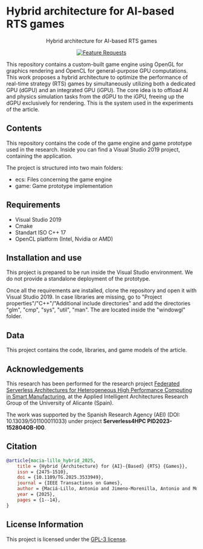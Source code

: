 <h1 aligh="center">Hybrid architecture for AI-based RTS games</h1>
<p align="center">Hybrid architecture for AI-based RTS games</p>

<p align="center">
  <a href="https://doi.org/10.1109/TG.2025.3533949">
    <img src="https://img.shields.io/badge/Transactions%20on%20Games-2025-blue" alt="Feature Requests">
  </a>
</p>

This repository contains a custom-built game engine using OpenGL for graphics rendering and OpenCL for general-purpose GPU computations. This work proposes a hybrid architecture to optimize the performance of real-time strategy (RTS) games by simultaneously utilizing both a dedicated GPU (dGPU) and an integrated GPU (iGPU). The core idea is to offload AI and physics simulation tasks from the dGPU to the iGPU, freeing up the dGPU exclusively for rendering. This is the system used in the experiments of the article.

## Contents
This repository contains the code of the game engine and game prototype used in the research. Inside you can find a Visual Studio 2019 project, containing the application.

The project is structured into two main folders:
- ecs: Files concerning the game engine
- game: Game prototype implementation

## Requirements
- Visual Studio 2019
- Cmake
- Standart ISO C++ 17
- OpenCL platform (Intel, Nvidia or AMD)

## Installation and use
This project is prepared to be run inside the Visual Studio environment. We do not provide a standalone deployment of the prototype.

Once all the requirements are installed, clone the repository and open it with Visual Studio 2019. In case libraries are missing, go to "Project properties"/"C++"/"Additional include directories" and add the directories "glm", "cmp", "sys", "util", "man". The are located inside the "windowgl" folder.

## Data
This project contains the code, libraries, and game models of the article.

## Acknowledgements
This research has been performed for the research project <a href="https://aia.ua.es/en/proyectos/federated-serverless-architectures-for-heterogeneous-high-performance-computing-in-smart-manufacturing.html" target="_blank">Federated Serverless Architectures for Heterogeneous High Performance Computing in Smart Manufacturing</a>, at the Applied Intelligent Architectures Research Group of the University of Alicante (Spain).

The work was supported by the Spanish Research Agency (AEI) (DOI: 10.13039/501100011033) under project <b>Serverless4HPC PID2023-152804OB-I00</b>.

## Citation
```bibtex
@article{macia-lillo_hybrid_2025,
	title = {Hybrid {Architecture} for {AI}-{Based} {RTS} {Games}},
	issn = {2475-1510},
	doi = {10.1109/TG.2025.3533949},
	journal = {IEEE Transactions on Games},
	author = {Maciá-Lillo, Antonio and Jimeno-Morenilla, Antonio and Mora, Higinio and Duta, Eduard},
	year = {2025},
	pages = {1--14},
}
```

## License Information
This project is licensed under the <a href="LICENSE.txt">GPL-3 license</a>.

